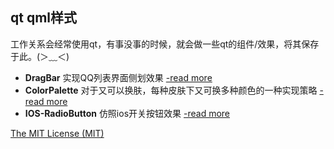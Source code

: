 ## qt qml样式
工作关系会经常使用qt，有事没事的时候，就会做一些qt的组件/效果，将其保存于此。(＞﹏＜)

 - **DragBar** 实现QQ列表界面侧划效果 [-read more](http://o3or.com/archives/276/ "传送门开启")
 - **ColorPalette** 对于又可以换肤，每种皮肤下又可换多种颜色的一种实现策略 [-read more](http://o3or.com/archives/313/ "传送门开启")
 - **IOS-RadioButton** 仿照ios开关按钮效果 [-read more](http://o3or.com/archives/303/ "传送门开启")

[The MIT License (MIT)](LICENSE "MIT")
